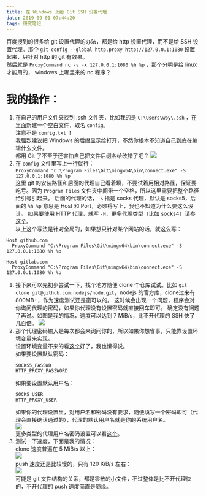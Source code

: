 ```yaml
---
title: 在 Windows 上给 Git SSH 设置代理
date: 2019-09-01 07:44:20
tags: 研究笔记
---
```

百度搜到的很多给 git 设置代理的办法，都是给 http 设置代理，而不是给 SSH 设置代理。那个 `git config --global http.proxy http://127.0.0.1:1080` 设置起来，只针对 http 的 git 有效果。  
然后就是 `ProxyCommand nc -v -x 127.0.0.1:1080 %h %p` ，那个分明是给 linux 才能用的， windows 上哪里来的 nc 程序？  

# 我的操作：  
1. 在自己的用户文件夹找到 .ssh 文件夹，比如我的是 `C:\Users\wby\.ssh` ，在里面新建一个空白文件，取名 `config`。  
   注意不是 `config.txt` ！  
   我强烈建议把 Windows 的后缀显示给打开，不然你根本不知道自己到底在编辑什么文件。  
   都用 Git 了不至于还害怕自己把文件后缀名给改错了吧？ 
   ![](https://s2.ax1x.com/2019/09/01/nSe1X9.png)  
2. 在 `config` 文件里写上一行就行：  
   `ProxyCommand "C:\Program Files\Git\mingw64\bin\connect.exe" -S 127.0.0.1:1080 %h %p`  
   这里 git 的安装路径和后面的代理自己看着填，不要试着用相对路径，保证要吃亏。因为 `Program Files` 文件夹中间带一个空格，所以这里需要把整个路径给引号引起来。  后面的代理的话，`-S` 指是 socks 代理，默认是 socks5，后面的 `%h %p` 意思是 Host 和 Port，必须得写上，我也不知道为什么要这么设计。  如果要使用 HTTP 代理，就写 `-H`，更多代理类型（比如 socks4）请参[这个](https://bitbucket.org/gotoh/connect/wiki/Home#!more-detail)。     
   以上这个写法是针对全局的，如果想只针对某个网站的话，就这么写：
```
Host github.com     
  ProxyCommand "C:\Program Files\Git\mingw64\bin\connect.exe" -S 127.0.0.1:1080 %h %p

Host gitlab.com     
  ProxyCommand "C:\Program Files\Git\mingw64\bin\connect.exe" -S 127.0.0.1:1080 %h %p
```
1. 接下来可以先初步尝试一下，找个地方随便 clone 个仓库试试。比如 `git clone git@github.com:nodejs/node.git`，nodejs 的官方库，clone过来有800MB+，作为速度测试还是蛮可以的。
   这时候会出现一个问题，程序会对你询问代理的密码，如果你代理没有设置密码就直接回车即可。
   确定没有问题了再说。如图是我的情况，速度可以达到 7 MiB/s，比不开代理的 SSH 快了几百倍。
   ![](https://s2.ax1x.com/2019/09/01/nSnuM4.png)  
2. 那个代理密码输入是每次都会来询问你的，所以如果你想省事，只能靠设置环境变量来实现。  
   设置环境变量不来的看[这个](https://www.jianshu.com/p/895f4e80305a)好了，我也懒得说。  
   如果要设置默认密码：
   ```
   SOCKS5_PASSWD
   HTTP_PROXY_PASSWORD
   ```
   如果要设置默认用户名：
   ```
   SOCKS_USER
   HTTP_PROXY_USER
   ```
   如果你的代理设置里，对用户名和密码没有要求，随便填写一个密码即可（代理会直接确认通过的），代理的默认用户名就是你的系统用户名。  
   ![](https://s2.ax1x.com/2019/09/01/nSubNt.png)  
   更多类型的代理用户名密码设置可以看[这个](https://bitbucket.org/gotoh/connect/wiki/Home#!specifying-user-name-via-environment-variables)。
3. 测试一下速度，下面是我的情况：  
   clone 速度普遍在 5 MiB/s 以上：  
   ![](https://s2.ax1x.com/2019/09/01/nSMjmQ.png)  
   push 速度还是比较慢的，只有 120 KiB/s 左右：  
   ![](https://s2.ax1x.com/2019/09/01/nSQjgK.png)  
   可能是 git 文件结构的关系，都是零散的小文件，不过整体是比不开代理快的，不开代理的 push 速度简直是随缘。  

